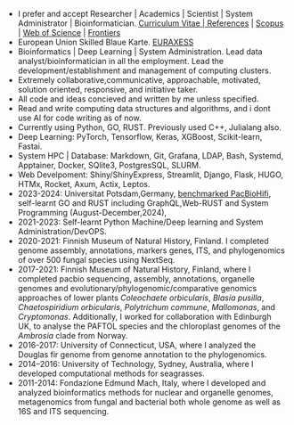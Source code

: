 - I prefer and accept Researcher | Academics | Scientist | System Administrator | Bioinformatician. [Curriculum Vitae | References](https://drive.google.com/file/d/1MljSFnaq27_ASDBsA9y3MG6intrOcGSU/view?usp=sharing) | [Scopus](https://www.scopus.com/authid/detail.uri?authorId=36633064300) | [Web of Science](https://www.webofscience.com/wos/author/record/1149035) | [Frontiers](https://loop.frontiersin.org/people/33293/overview)
- European Union Skilled Blaue Karte. [EURAXESS](https://euraxess.ec.europa.eu/partnering/members/134206)
- Bioinformatics | Deep Learning | System Administration. Lead data analyst/bioinformatician in	all the employment. Lead the development/establishment and management of computing clusters. 
- Extremely collaborative,communicative, approachable, motivated, solution oriented, responsive, and initiative taker.
- All code and ideas concieved and written by me unless specified.
- Read and write computing data structures and algorithms, and i dont use AI for code writing as of now.
- Currently using Python, GO, RUST. Previously used C++, Julialang also.
- Deep Learning: PyTorch, Tensorflow, Keras, XGBoost, Scikit-learn, Fastai.
- System HPC | Database: Markdown, Git, Grafana, LDAP, Bash, Systemd, Apptainer, Docker, SQlite3, PostgresSQL, SLURM.
- Web Develpoment: Shiny/ShinyExpress, Streamlit, Django, Flask, HUGO, HTMx, Rocket, Axum, Actix, Leptos.
- 2023-2024: Universitat Potsdam,Germany, [benchmarked PacBioHifi](https://github.com/applicativesystem/genomeassembly-pacbiohifi), self-learnt GO and RUST including GraphQL,Web-RUST and System Programming (August-December,2024), 
- 2021-2023: Self-learnt Python Machine/Deep learning and System Administration/DevOPS. 
- 2020-2021: Finnish Museum of Natural History, Finland. I completed genome assembly, annotations, markers genes, ITS, and phylogenomics of over 500 fungal species using NextSeq.
- 2017-2021: Finnish Museum of Natural History, Finland, where I completed pacbio sequencing, assembly, annotations, organelle genomes and evolutionary/phylogenomic/comparative genomics approaches of lower plants *Coleochaete orbicularis*, *Blasia pusilla*, *Chaetospiridium orbicularis*, *Polytrichum commune*, *Mallomonas*, and *Cryptomonas*. Additionally, I worked for collaboration with Edinburgh UK, to analyse the PAFTOL species and the chloroplast genomes of the *Ambrosia* clade from Norway.
- 2016-2017: University of Connecticut, USA, where I analyzed the Douglas fir genome from genome annotation to the phylogenomics.
- 2014–2016: University of Technology, Sydney, Australia, where I developed computational methods for seagrasses.
- 2011-2014: Fondazione Edmund Mach, Italy, where I developed and analyzed bioinformatics methods for nuclear and organelle genomes, metagenomics from fungal and bacterial both whole genome as well as 16S and ITS sequencing.


